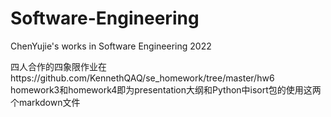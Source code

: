 # Software-Engineering
ChenYujie's works in Software Engineering 2022

四人合作的四象限作业在https://github.com/KennethQAQ/se_homework/tree/master/hw6
homework3和homework4即为presentation大纲和Python中isort包的使用这两个markdown文件
